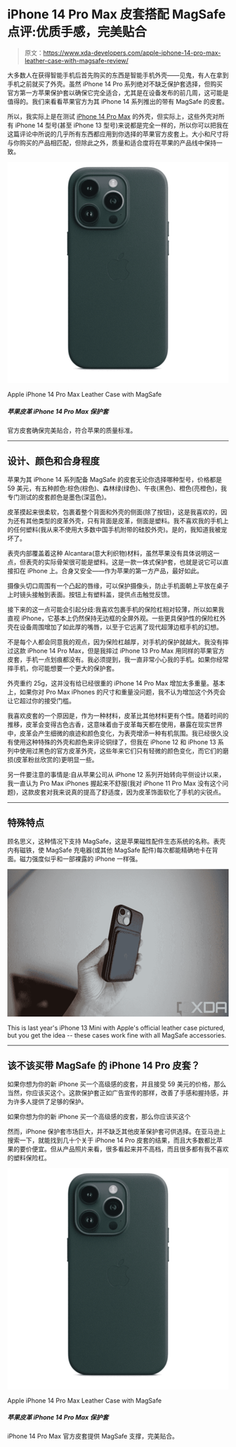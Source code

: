 # iPhone 14 Pro Max 皮套搭配 MagSafe 点评:优质手感，完美贴合

> 原文：<https://www.xda-developers.com/apple-iphone-14-pro-max-leather-case-with-magsafe-review/>

大多数人在获得智能手机后首先购买的东西是智能手机外壳——见鬼，有人在拿到手机之前就买了外壳。虽然 iPhone 14 Pro 系列绝对不缺乏保护套选择，但购买官方第一方苹果保护套以确保它完全适合，尤其是在设备发布的前几周，这可能是值得的。我们来看看苹果官方为其 iPhone 14 系列推出的带有 MagSafe 的皮套。

所以，我实际上是在测试 [iPhone 14 Pro Max](https://www.xda-developers.com/apple-iphone-14-pro-max-review/) 的外壳，但实际上，这些外壳对所有 iPhone 14 型号(甚至 iPhone 13 型号)来说都是完全一样的，所以你可以把我在这篇评论中所说的几乎所有东西都应用到你选择的苹果官方皮套上。大小和尺寸将与你购买的产品相匹配，但除此之外，质量和适合度将在苹果的产品线中保持一致。

 <picture>![The official leather case ensures the perfect fit, and Apple's quality standards.](img/5827051c9530cf5c8cc24b49286e42f2.png)</picture> 

Apple iPhone 14 Pro Max Leather Case with MagSafe

##### 苹果皮革 iPhone 14 Pro Max 保护套

官方皮套确保完美贴合，符合苹果的质量标准。

* * *

## 设计、颜色和合身程度

苹果为其 iPhone 14 系列配备 MagSafe 的皮套无论你选择哪种型号，价格都是 59 美元，有五种颜色:棕色(棕色)、森林绿(绿色)、午夜(黑色)、橙色(亮橙色)，我专门测试的皮套颜色是墨色(深蓝色)。

皮革摸起来很柔软，包裹着整个背面和外壳的侧面(除了按钮)，这是我喜欢的，因为还有其他类型的皮革外壳，只有背面是皮革，侧面是塑料。我不喜欢我的手机上的任何塑料(我从来不使用大多数中国手机附带的硅胶外壳)。是的，我知道我被宠坏了。

表壳内部覆盖着这种 Alcantara(意大利织物)材料，虽然苹果没有具体说明这一点，但表壳的实际骨架很可能是塑料。这是一款一体式保护套，也就是说它可以直接扣在 iPhone 上。合身又安全——作为苹果的第一方产品，最好如此。

摄像头切口周围有一个凸起的唇缘，可以保护摄像头，防止手机面朝上平放在桌子上时镜头接触到表面。按钮上有塑料盖，提供点击触觉反馈。

接下来的这一点可能会引起分歧:我喜欢包裹手机的保险杠相对较薄，所以如果我直视 iPhone，它基本上仍然保持无边框的全屏外观。一些更具保护性的保险杠外壳在设备周围增加了如此厚的嘴唇，以至于它远离了现代超薄边框手机的幻想。

不是每个人都会同意我的观点，因为保险杠越厚，对手机的保护就越大。我没有摔过这款 iPhone 14 Pro Max，但是我摔过 iPhone 13 Pro Max 用同样的苹果官方皮套，手机一点划痕都没有。我必须提到，我一直非常小心我的手机。如果你经常摔手机，你可能想要一个更大的保护套。

外壳重约 25g，这并没有给已经很重的 iPhone 14 Pro Max 增加太多重量。基本上，如果你对 Pro Max iPhones 的尺寸和重量没问题，我不认为增加这个外壳会让它超过你的接受门槛。

我喜欢皮套的一个原因是，作为一种材料，皮革比其他材料更有个性。随着时间的推移，皮革会变得古色古香，这意味着由于皮革每天都在使用，暴露在现实世界中，皮革会产生细微的痕迹和颜色变化，为表壳增添一种有机氛围。我已经很久没有使用这种特殊的外壳和颜色来评论铜绿了，但我在 iPhone 12 和 iPhone 13 系列中使用过黑色的官方皮革外壳，这些年来它们只有轻微的颜色变化，而它们的磨损(皮革粉丝欣赏的)更明显一些。

另一件要注意的事情是:自从苹果公司从 iPhone 12 系列开始转向平侧设计以来，我一直认为 Pro Max iPhones 握起来不舒服(我对 iPhone 11 Pro Max 没有这个问题)，这款皮套对我来说真的提高了舒适度，因为皮革饰面软化了手机的尖锐点。

* * *

## 特殊特点

顾名思义，这种情况下支持 MagSafe，这是苹果磁性配件生态系统的名称。表壳内有磁铁，使 MagSafe 充电器(或其他 MagSafe 配件)每次都能精确地卡在背面。磁力强度似乎和一部裸露的 iPhone 一样强。

 <picture>![](img/e55b6782c188bac6f344bfc3ed0ded5a.png)</picture> 

This is last year's iPhone 13 Mini with Apple's official leather case pictured, but you get the idea -- these cases work fine with all MagSafe accessories.

* * *

## 该不该买带 MagSafe 的 iPhone 14 Pro 皮套？

如果你想为你的新 iPhone 买一个高级感的皮套，并且接受 59 美元的价格，那么当然，你应该买这个。这款保护套正如广告宣传的那样，改善了手感和握持感，并为许多人提供了足够的保护。

如果你想为你的新 iPhone 买一个高级感的皮套，那么你应该买这个

然而，iPhone 保护套市场巨大，并不缺乏其他皮革保护套可供选择。在亚马逊上搜索一下，就能找到几十个关于 iPhone 14 Pro 皮套的结果，而且大多数都比苹果的要价便宜。但从产品照片来看，很多看起来并不高档，而且很多都有我不喜欢的塑料保险杠。

 <picture>![The official leather case ensures the perfect fit, and Apple's quality standards.](img/5827051c9530cf5c8cc24b49286e42f2.png)</picture> 

Apple iPhone 14 Pro Max Leather Case with MagSafe

##### 苹果皮革 iPhone 14 Pro Max 保护套

iPhone 14 Pro Max 官方皮套提供 MagSafe 支撑，完美贴合。